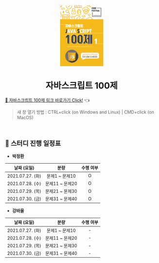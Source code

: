 <div align="center">
  <br />
  <img src="./images/js-100_logo.png" alt="JavaScript-100" height="200px" />
  <h1>자바스크립트 100제</h1>
</div>

[🔗 자바스크립트 100제 링크 바로가기 Click!](https://www.notion.so/JS-100-94d97d294dd14c9b911a02c840fa9f2d) 👈

> 새 창 열기 방법 : CTRL+click (on Windows and Linux) | CMD+click (on MacOS)

<br />

## 📅 스터디 진행 일정표

- **박정환**

|   날짜 (요일)    |      분량       | 수행 여부 |
| :--------------: | :-------------: | :-------: |
| 2021.07.27. (화) | 문제1 ~ 문제10  |     O     |
| 2021.07.28. (수) | 문제11 ~ 문제20 |     O     |
| 2021.07.29. (목) | 문제21 ~ 문제30 |     O     |
| 2021.07.30. (금) | 문제31 ~ 문제40 |     O     |

- **강바울**

|   날짜 (요일)    |      분량       | 수행 여부 |
| :--------------: | :-------------: | :-------: |
| 2021.07.27. (화) | 문제1 ~ 문제10  |     -     |
| 2021.07.28. (수) | 문제11 ~ 문제20 |     -     |
| 2021.07.29. (목) | 문제21 ~ 문제30 |     -     |
| 2021.07.30. (금) | 문제31 ~ 문제40 |     -     |
